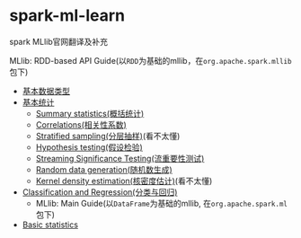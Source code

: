 # spark-ml-learn
spark MLlib官网翻译及补充

MLlib: RDD-based API Guide(以`RDD`为基础的mllib，在`org.apache.spark.mllib`包下)
- [基本数据类型](spark-mllib/data-type/data-type.md)
- [基本统计](spark-mllib/basic-statistics/basic-statistics.md)
    - [Summary statistics(概括统计)](spark-mllib/basic-statistics/summay-statistics.md)
    - [Correlations(相关性系数)](spark-mllib/basic-statistics/correlations.md)
    - [Stratified sampling(分层抽样)](spark-mllib/basic-statistics/stratified-sampling.md)(看不太懂)
    - [Hypothesis testing(假设检验)](spark-mllib/basic-statistics/hypothesis-testing.md)
    - [Streaming Significance Testing(流重要性测试)](spark-mllib/basic-statistics/streaming-significance-testing.md)
    - [Random data generation(随机数生成)](spark-mllib/basic-statistics/random-data-generation.md)
    - [Kernel density estimation(核密度估计)](spark-mllib/basic-statistics/kernel-density-estimation.md)(看不太懂)
- [Classification and Regression(分类与回归)](spark-mllib/classification-and-regression/index.md)
    - []()
MLlib: Main Guide(以`DataFrame`为基础的mllib, 在`org.apache.spark.ml`包下)
- [Basic statistics]()





